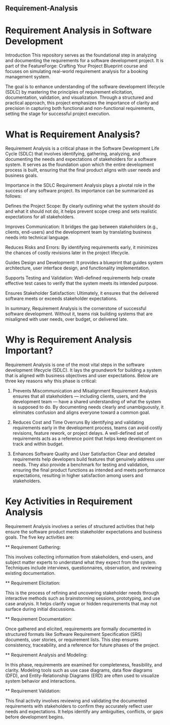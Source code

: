 ## Requirement-Analysis

# Requirement Analysis in Software Development
Introduction
This repository serves as the foundational step in analyzing and documenting the requirements for a software development project. It is part of the FeatureForge: Crafting Your Project Blueprint course and focuses on simulating real-world requirement analysis for a booking management system.

The goal is to enhance understanding of the software development lifecycle (SDLC) by mastering the principles of requirement elicitation, documentation, validation, and visualization. Through a structured and practical approach, this project emphasizes the importance of clarity and precision in capturing both functional and non-functional requirements, setting the stage for successful project execution.

# What is Requirement Analysis?
Requirement Analysis is a critical phase in the Software Development Life Cycle (SDLC) that involves identifying, gathering, analyzing, and documenting the needs and expectations of stakeholders for a software system. It serves as the foundation upon which the entire development process is built, ensuring that the final product aligns with user needs and business goals.

Importance in the SDLC
Requirement Analysis plays a pivotal role in the success of any software project. Its importance can be summarized as follows:

Defines the Project Scope: By clearly outlining what the system should do and what it should not do, it helps prevent scope creep and sets realistic expectations for all stakeholders.

Improves Communication: It bridges the gap between stakeholders (e.g., clients, end-users) and the development team by translating business needs into technical language.

Reduces Risks and Errors: By identifying requirements early, it minimizes the chances of costly revisions later in the project lifecycle.

Guides Design and Development: It provides a blueprint that guides system architecture, user interface design, and functionality implementation.

Supports Testing and Validation: Well-defined requirements help create effective test cases to verify that the system meets its intended purpose.

Ensures Stakeholder Satisfaction: Ultimately, it ensures that the delivered software meets or exceeds stakeholder expectations.

In summary, Requirement Analysis is the cornerstone of successful software development. Without it, teams risk building systems that are misaligned with user needs, over budget, or delivered late.

# Why is Requirement Analysis Important?
Requirement Analysis is one of the most vital steps in the software development lifecycle (SDLC). It lays the groundwork for building a system that is aligned with business objectives and user expectations. Below are three key reasons why this phase is critical:

1. Prevents Miscommunication and Misalignment
Requirement Analysis ensures that all stakeholders — including clients, users, and the development team — have a shared understanding of what the system is supposed to do. By documenting needs clearly and unambiguously, it eliminates confusion and aligns everyone toward a common goal.

2. Reduces Cost and Time Overruns
By identifying and validating requirements early in the development process, teams can avoid costly revisions, feature rework, or project delays. A well-defined set of requirements acts as a reference point that helps keep development on track and within budget.

3. Enhances Software Quality and User Satisfaction
Clear and detailed requirements help developers build features that genuinely address user needs. They also provide a benchmark for testing and validation, ensuring the final product functions as intended and meets performance expectations, resulting in higher satisfaction among users and stakeholders.

# Key Activities in Requirement Analysis
Requirement Analysis involves a series of structured activities that help ensure the software product meets stakeholder expectations and business goals. The five key activities are:

 ** Requirement Gathering:
  
This involves collecting information from stakeholders, end-users, and subject matter experts to understand what they expect from the system. Techniques include interviews, questionnaires, observation, and reviewing existing documentation.

 ** Requirement Elicitation:
  
This is the process of refining and uncovering stakeholder needs through interactive methods such as brainstorming sessions, prototyping, and use case analysis. It helps clarify vague or hidden requirements that may not surface during initial discussions.

 ** Requirement Documentation:
  
Once gathered and elicited, requirements are formally documented in structured formats like Software Requirement Specification (SRS) documents, user stories, or requirement lists. This step ensures consistency, traceability, and a reference for future phases of the project.

 ** Requirement Analysis and Modeling:
  
In this phase, requirements are examined for completeness, feasibility, and clarity. Modeling tools such as use case diagrams, data flow diagrams (DFD), and Entity-Relationship Diagrams (ERD) are often used to visualize system behavior and interactions.

 ** Requirement Validation:
  
This final activity involves reviewing and validating the documented requirements with stakeholders to confirm they accurately reflect user needs and expectations. It helps identify any ambiguities, conflicts, or gaps before development begins.

